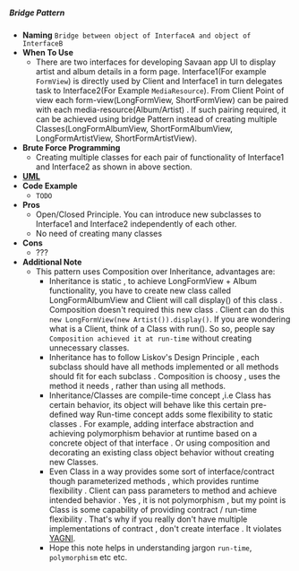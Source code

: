 ##### Bridge Pattern
- **Naming** `Bridge between object of InterfaceA and object of InterfaceB`
- **When To Use**
    - There are two interfaces for developing Savaan app UI to display artist and album details in a form page.
     Interface1(For example `FormView`) is directly used by Client and Interface1 in turn delegates task to Interface2(For Example `MediaResource`). From Client Point of view each form-view(LongFormView, ShortFormView) can be paired with each media-resource(Album/Artist) . If such pairing required, it can be achieved using bridge Pattern instead of creating multiple Classes(LongFormAlbumView, ShortFormAlbumView, LongFormArtistView, ShortFormArtistView).
- **Brute Force Programming**
    - Creating multiple classes for each pair of functionality of Interface1 and Interface2 as shown in above section.
- [**UML**](UML.puml)
- **Code Example**
    - `TODO`
- **Pros**
    - Open/Closed Principle. You can introduce new subclasses to Interface1 and Interface2 independently of each other.
    - No need of creating many classes
- **Cons**
    - ???
- **Additional Note**
    - This pattern uses Composition over Inheritance, advantages are:
        - Inheritance is static , to achieve LongFormView + Album functionality, you have to create new class called LongFormAlbumView and Client will call display() of this class .
        Composition doesn't required this new class . Client can do this `new LongFormView(new Artist()).display()`. If you are wondering what is a Client, think of a Class with run(). So so, people say `Composition achieved it at run-time` without creating unnecessary classes.
        - Inheritance has to follow Liskov's Design Principle , each subclass should have all methods implemented or all methods should fit for each subclass . Composition is choosy , uses the method it needs , rather than using all methods.
        -  Inheritance/Classes are compile-time concept ,i.e Class has certain behavior, its object will behave like this certain pre-defined way
        Run-time concept adds some flexibility to static classes . For example, adding interface abstraction and achieving polymorphism behavior at runtime based on a concrete object of that interface . Or using composition and decorating an existing class object behavior without creating new Classes.
        - Even Class in a way provides some sort of interface/contract though parameterized methods , which provides runtime flexibility . Client can pass parameters to method and achieve intended behavior . Yes , it is not polymorphism , but my point is Class is some capability of providing contract / run-time flexibility . That's why if you really don't have multiple implementations of contract , don't create interface . It violates [YAGNI](https://en.wikipedia.org/wiki/You_aren%27t_gonna_need_it#:~:text=%22You%20aren't%20gonna%20need,add%20functionality%20until%20deemed%20necessary).  
        - Hope this note helps in understanding jargon `run-time`, `polymorphism` etc etc.